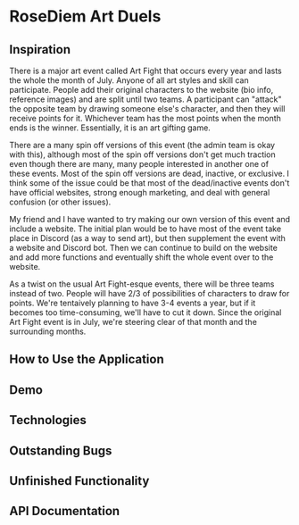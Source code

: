 # RoseDiem Art Duels

## Inspiration
There is a major art event called Art Fight that occurs every year and lasts the whole the month of July. Anyone of all art styles and skill can participate. People add their original characters to the website (bio info, reference images) and are split until two teams. A participant can "attack" the opposite team by drawing someone else's character, and then they will receive points for it. Whichever team has the most points when the month ends is the winner. Essentially, it is an art gifting game. 

There are a many spin off versions of this event (the admin team is okay with this), although most of the spin off versions don't get much traction even though there are many, many people interested in another one of these events. Most of the spin off versions are dead, inactive, or exclusive. I think some of the issue could be that most of the dead/inactive events don't have official websites, strong enough marketing, and deal with general confusion (or other issues).

My friend and I have wanted to try making our own version of this event and include a website. The initial plan would be to have most of the event take place in Discord (as a way to send art), but then supplement the event with a website and Discord bot. Then we can continue to build on the website and add more functions and eventually shift the whole event over to the website. 

As a twist on the usual Art Fight-esque events, there will be three teams instead of two. People will have 2/3 of possibilities of characters to draw for points. We're tentaively planning to have 3-4 events a year, but if it becomes too time-consuming, we'll have to cut it down. Since the original Art Fight event is in July, we're steering clear of that month and the surrounding months.    

## How to Use the Application

## Demo

## Technologies

## Outstanding Bugs

## Unfinished Functionality

## API Documentation